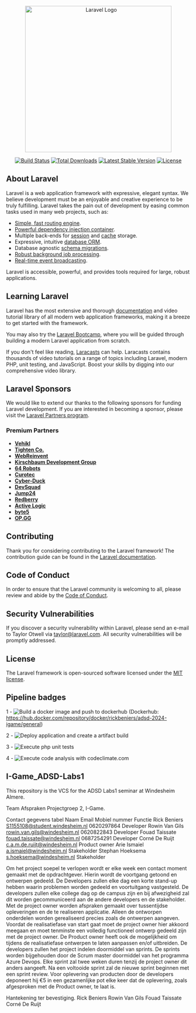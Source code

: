 <p align="center"><a href="https://laravel.com" target="_blank"><img src="https://raw.githubusercontent.com/laravel/art/master/logo-lockup/5%20SVG/2%20CMYK/1%20Full%20Color/laravel-logolockup-cmyk-red.svg" width="400" alt="Laravel Logo"></a></p>

<p align="center">
<a href="https://github.com/laravel/framework/actions"><img src="https://github.com/laravel/framework/workflows/tests/badge.svg" alt="Build Status"></a>
<a href="https://packagist.org/packages/laravel/framework"><img src="https://img.shields.io/packagist/dt/laravel/framework" alt="Total Downloads"></a>
<a href="https://packagist.org/packages/laravel/framework"><img src="https://img.shields.io/packagist/v/laravel/framework" alt="Latest Stable Version"></a>
<a href="https://packagist.org/packages/laravel/framework"><img src="https://img.shields.io/packagist/l/laravel/framework" alt="License"></a>
</p>

## About Laravel

Laravel is a web application framework with expressive, elegant syntax. We believe development must be an enjoyable and creative experience to be truly fulfilling. Laravel takes the pain out of development by easing common tasks used in many web projects, such as:

- [Simple, fast routing engine](https://laravel.com/docs/routing).
- [Powerful dependency injection container](https://laravel.com/docs/container).
- Multiple back-ends for [session](https://laravel.com/docs/session) and [cache](https://laravel.com/docs/cache) storage.
- Expressive, intuitive [database ORM](https://laravel.com/docs/eloquent).
- Database agnostic [schema migrations](https://laravel.com/docs/migrations).
- [Robust background job processing](https://laravel.com/docs/queues).
- [Real-time event broadcasting](https://laravel.com/docs/broadcasting).

Laravel is accessible, powerful, and provides tools required for large, robust applications.

## Learning Laravel

Laravel has the most extensive and thorough [documentation](https://laravel.com/docs) and video tutorial library of all modern web application frameworks, making it a breeze to get started with the framework.

You may also try the [Laravel Bootcamp](https://bootcamp.laravel.com), where you will be guided through building a modern Laravel application from scratch.

If you don't feel like reading, [Laracasts](https://laracasts.com) can help. Laracasts contains thousands of video tutorials on a range of topics including Laravel, modern PHP, unit testing, and JavaScript. Boost your skills by digging into our comprehensive video library.

## Laravel Sponsors

We would like to extend our thanks to the following sponsors for funding Laravel development. If you are interested in becoming a sponsor, please visit the [Laravel Partners program](https://partners.laravel.com).

### Premium Partners

- **[Vehikl](https://vehikl.com/)**
- **[Tighten Co.](https://tighten.co)**
- **[WebReinvent](https://webreinvent.com/)**
- **[Kirschbaum Development Group](https://kirschbaumdevelopment.com)**
- **[64 Robots](https://64robots.com)**
- **[Curotec](https://www.curotec.com/services/technologies/laravel/)**
- **[Cyber-Duck](https://cyber-duck.co.uk)**
- **[DevSquad](https://devsquad.com/hire-laravel-developers)**
- **[Jump24](https://jump24.co.uk)**
- **[Redberry](https://redberry.international/laravel/)**
- **[Active Logic](https://activelogic.com)**
- **[byte5](https://byte5.de)**
- **[OP.GG](https://op.gg)**

## Contributing

Thank you for considering contributing to the Laravel framework! The contribution guide can be found in the [Laravel documentation](https://laravel.com/docs/contributions).

## Code of Conduct

In order to ensure that the Laravel community is welcoming to all, please review and abide by the [Code of Conduct](https://laravel.com/docs/contributions#code-of-conduct).

## Security Vulnerabilities

If you discover a security vulnerability within Laravel, please send an e-mail to Taylor Otwell via [taylor@laravel.com](mailto:taylor@laravel.com). All security vulnerabilities will be promptly addressed.

## License

The Laravel framework is open-sourced software licensed under the [MIT license](https://opensource.org/licenses/MIT).

## Pipeline badges

1 - ![Build a docker image and push to dockerhub](https://github.com/RickBeniers/I-Game_ADSD-Labs1/actions/workflows/image-build.yml/badge.svg)
(Dockerhub: https://hub.docker.com/repository/docker/rickbeniers/adsd-2024-igame/general)

2 - ![Deploy application and create a artifact build](https://github.com/RickBeniers/I-Game_ADSD-Labs1/actions/workflows/laravel-deployment.yml/badge.svg)

3 - ![Execute php unit tests](https://github.com/RickBeniers/I-Game_ADSD-Labs1/actions/workflows/laravel-testing.yml/badge.svg)

4 - ![Execute code analysis with codeclimate.com](https://github.com/RickBeniers/I-Game_ADSD-Labs1/actions/workflows/laravel-staticAnalysis.yml/badge.svg)

## I-Game_ADSD-Labs1
This repository is the VCS for the ADSD Labs1 seminar at Windesheim Almere.

Team Afspraken
Projectgroep 2, I-Game.

Contact gegevens tabel
Naam	            Email	                            Mobiel nummer	  Functie
Rick Beniers	    S1155108@student.windesheim.nl	  0620297864	    Developer
Rowin Van Gils	  rowin.van.gils@windesheim.nl	    0620822843	    Developer
Fouad Taissate	  fouad.taissate@windesheim.nl	    0687254291	    Developer
Corné De Ruijt	  c.a.m.de.ruijt@windesheim.nl                      Product owner
Arie Ismaiel	    a.ismaiel@windesheim.nl		                        Stakeholder
Stephan Hoeksema	s.hoeksema@windesheim.nl		                      Stakeholder

Om het project soepel te verlopen wordt er elke week een contact moment gemaakt met de opdrachtgever. Hierin wordt de voortgang getoond en ontwerpen gedeeld. De Developers zullen elke dag een korte stand-up hebben waarin problemen worden gedeeld en voortuitgang vastgesteld.
De developers zullen elke college dag op de campus zijn en bij afwezigheid zal dit worden gecommuniceerd aan de andere developers en de stakeholder.
Met de project owner worden afspraken gemaakt over tussentijdse opleveringen en de te realiseren applicatie. Alleen de ontworpen onderdelen worden gerealiseerd precies zoals de ontwerpen aangeven. Voordat de realisatiefase van start gaat moet de project owner hier akkoord meegaan en moet tenminste een volledig functioneel ontwerp gedeeld zijn met de project owner. De Product owner heeft ook de mogelijkheid om tijdens de realisatiefase ontwerpen te laten aanpassen en/of uitbreiden.
De developers zullen het project indelen doormiddel van sprints. De sprints worden bijgehouden door de Scrum master doormiddel van het programma Azure Devops. Elke sprint zal twee weken duren tenzij de project owner dit anders aangeeft. Na een voltooide sprint zal de nieuwe sprint beginnen met een sprint review. 
Voor oplevering van producten door de developers deponeert hij €5 in een gezamenlijke pot elke keer dat de oplevering, zoals afgesproken met de Product owner, te laat is.
 

Hantekening ter bevestiging.
Rick Beniers	  Rowin Van Gils	  Fouad Taissate	  Corné De Ruijt
